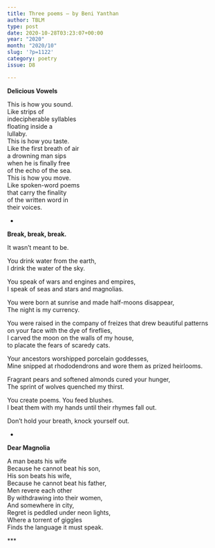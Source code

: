 ```yaml
---
title: Three poems – by Beni Yanthan
author: TBLM
type: post
date: 2020-10-28T03:23:07+00:00
year: "2020"
month: "2020/10"
slug: '?p=1122'
category: poetry
issue: D8

---
```

**Delicious Vowels**

This is how you sound.  
Like strips of  
indecipherable syllables  
floating inside a  
lullaby.  
This is how you taste.  
Like the first breath of air  
a drowning man sips  
when he is finally free  
of the echo of the sea.  
This is how you move.  
Like spoken-word poems  
that carry the finality  
of the written word in  
their voices.

*

**Break, break, break.**

It wasn’t meant to be.

You drink water from the earth,  
I drink the water of the sky.

You speak of wars and engines and empires,  
I speak of seas and stars and magnolias.

You were born at sunrise and made half-moons disappear,  
The night is my currency.

You were raised in the company of freizes that drew beautiful patterns  
on your face with the dye of fireflies,  
I carved the moon on the walls of my house,  
to placate the fears of scaredy cats.

Your ancestors worshipped porcelain goddesses,  
Mine snipped at rhododendrons and wore them as prized heirlooms.

Fragrant pears and softened almonds cured your hunger,  
The sprint of wolves quenched my thirst.

You create poems. You feed blushes.  
I beat them with my hands until their rhymes fall out.

Don’t hold your breath, knock yourself out.

*

**Dear Magnolia**

A man beats his wife  
Because he cannot beat his son,  
His son beats his wife,  
Because he cannot beat his father,  
Men revere each other  
By withdrawing into their women,  
And somewhere in city,  
Regret is peddled under neon lights,  
Where a torrent of giggles  
Finds the language it must speak.

\***
